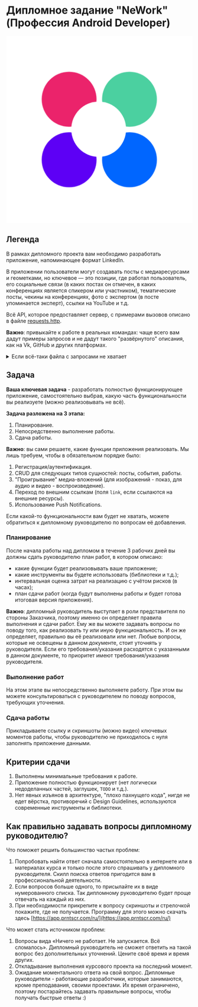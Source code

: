 # Дипломное задание "NeWork" (Профессия Android Developer)

![](pic/logo.png)

## Легенда

В рамках дипломного проекта вам необходимо разработать приложение, напоминающее формат LinkedIn.

В приложении пользователи могут создавать посты с медиаресурсами и геометками, но ключевое — это позиции, где работал пользователь, его социальные связи (в каких постах он отмечен, в каких конференциях является спикером или участником), тематические посты, чекины на конференциях, фото с экспертом (в посте упоминается эксперт), ссылки на YouTube и т.д.

Всё API, которое предоставляет сервер, с примерами вызовов описано в файле [requests.http](server/src/test/resources/requests.http).

**Важно**: привыкайте к работе в реальных командах: чаще всего вам дадут примеры запросов и не дадут такого "развёрнутого" описания, как на Vk, GitHub и других платформах.

<details>
<summary>Если всё-таки файла с запросами не хватает</summary>

Основная идея: есть посты, события и пользователи (вместе с их работами).

Ключевое - пользователи. Получая список пользователей (мы для простоты сделали это одним запросом), вы можете затем его отображать на любые поля, в которых фигурируют id пользователей:
* упоминания
* "лайкеры"
* спикеры 
* участники

А далее - обычный CRUD:
* общая лента постов (`/api/posts`), из которой по id автора можно перейти на его стену (`/api/{authorId}/wall`), а оттуда на его "работы" (`/api/{userId}/jobs`)
* лента событий (`/api/events`)

Ключевое: почитайте, как обрабатывать ссылки в приложении, чтобы можно было, кликая по ссылке, переходить в ваше же приложение на определённый фрагмент.

И помните: в случае возникновения вопросов, вы всегда их можете задать в канале Slack.
</details>

## Задача

**Ваша ключевая задача** - разработать полностью функционирующее приложение, самостоятельно выбрав, какую часть функциональности вы реализуете (можно реализовывать не всё).

**Задача разложена на 3 этапа:**
1. Планирование.
2. Непосредственно выполнение работы.
3. Сдача работы.

**Важно**: вы сами решаете, какие функции приложения реализовать. Мы лишь требуем, чтобы в обязательном порядке было:
1. Регистрация/аутентификация.
1. CRUD для следующих типов сущностей: посты, события, работы.
1. "Проигрывание" медиа-вложений (для изображений - показ, для аудио и видео - воспроизведение).
1. Переход по внешним ссылкам (поля `link`, если ссылаются на внешние ресурсы).
1. Использование Push Notifications.

Если какой-то функциональности вам будет не хватать, можете обратиться к дипломному руководителю по вопросам её добавления.

### Планирование

После начала работы над дипломом в течение 3 рабочих дней вы должны сдать руководителю план работ, в котором описано:

* какие функции будет реализовывать ваше приложение;
* какие инструменты вы будете использовать (библиотеки и т.д.);
* интервальная оценка затрат на реализацию с учётом рисков (в часах);
* план сдачи работ (когда будут выполнены работы и будет готова итоговая версия приложения).

**Важно**: дипломный руководитель выступает в роли представителя по стороны Заказчика, поэтому именно он определяет правила выполнения и сдачи работ. Ему же вы можете задавать вопросы по поводу того, как реализовать ту или иную функциональность. И он же определяет, правильно вы её реализовали или нет. Любые вопросы, которые не освещены в данном документе, стоит уточнять у руководителя. Если его требования/указания расходятся с указанными в данном документе, то приоритет имеют требования/указания руководителя.

### Выполнение работ

На этом этапе вы непосредственно выполняете работу. При этом вы можете консультироваться с руководителем по поводу вопросов, требующих уточнения.

### Сдача работы

Прикладываете ссылку и скриншоты (можно видео) ключевых моментов работы, чтобы руководителю не приходилось с нуля заполнять приложение данными.

## Критерии сдачи

1. Выполнены минимальные требования к работе.
1. Приложение полностью функционирует (нет логически недоделанных частей, заглушек, `TODO` и т.д.).
1. Нет явных изъянов в архитектуре, "плохо пахнущего кода", нигде не едет вёрстка, противоречий с Design Guidelines, используются современные инструменты и библиотеки.

## Как правильно задавать вопросы дипломному руководителю?

Что поможет решить большинство частых проблем:

1. Попробовать найти ответ сначала самостоятельно в интернете или в материалах курса и только после этого спрашивать у дипломного руководителя. Скилл поиска ответов пригодится вам в профессиональной деятельности.
1. Если вопросов больше одного, то присылайте их в виде нумерованного списка. Так дипломному руководителю будет проще отвечать на каждый из них. 
1. При необходимости прикрепите к вопросу скриншоты и стрелочкой покажите, где не получается. Программу для этого можно скачать здесь [https://app.prntscr.com/ru/](https://app.prntscr.com/ru/)

Что может стать источником проблем:

1. Вопросы вида «Ничего не работает. Не запускается. Всё сломалось». Дипломный руководитель не сможет ответить на такой вопрос без дополнительных уточнений. Цените своё время и время других.
2. Откладывание выполнения курсового проекта на последний момент.
3. Ожидание моментального ответа на свой вопрос. Дипломные руководители - работающие разработчики, которые занимаются, кроме преподавания, своими проектами. Их время ограничено, поэтому постарайтесь задавать правильные вопросы, чтобы получать быстрые ответы :)
